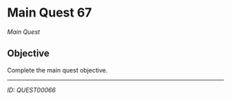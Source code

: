 # Main Quest 67

*Main Quest*

## Objective
Complete the main quest objective.

---
*ID: QUEST00066*